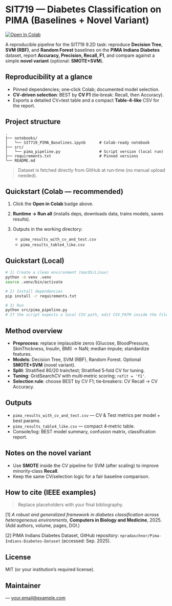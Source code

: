 # SIT719 — Diabetes Classification on PIMA (Baselines + Novel Variant)

[![Open In Colab](https://colab.research.googleusercontent.com/assets/colab-badge.svg)](https://colab.research.google.com/github/<your-username>/<your-repo>/blob/main/notebooks/SIT719_PIMA_Baselines.ipynb)

A reproducible pipeline for the SIT719 9.2D task: reproduce **Decision Tree**, **SVM (RBF)**, and **Random Forest** baselines on the **PIMA Indians Diabetes** dataset, report **Accuracy, Precision, Recall, F1**, and compare against a simple **novel variant** (optional: **SMOTE+SVM**).

## Reproducibility at a glance

* Pinned dependencies; one‑click Colab; documented model selection.
* **CV‑driven selection**: BEST by **CV F1** (tie‑break: Recall, then Accuracy).
* Exports a detailed CV+test table and a compact **Table‑4‑like** CSV for the report.

## Project structure

```
.
├── notebooks/
│   └── SIT719_PIMA_Baselines.ipynb      # Colab‑ready notebook
├── src/
│   └── pima_pipeline.py                 # Script version (local run)
├── requirements.txt                     # Pinned versions
└── README.md
```

> Dataset is fetched directly from GitHub at run‑time (no manual upload needed).

## Quickstart (Colab — recommended)

1. Click the **Open in Colab** badge above.
2. **Runtime → Run all** (installs deps, downloads data, trains models, saves results).
3. Outputs in the working directory:

   * `pima_results_with_cv_and_test.csv`
   * `pima_results_table4_like.csv`

## Quickstart (Local)

```bash
# 1) Create a clean environment (macOS/Linux)
python -m venv .venv
source .venv/bin/activate

# 2) Install dependencies
pip install -r requirements.txt

# 3) Run
python src/pima_pipeline.py
# If the script expects a local CSV path, edit CSV_PATH inside the file.
```

## Method overview

* **Preprocess**: replace implausible zeros (Glucose, BloodPressure, SkinThickness, Insulin, BMI) → NaN; median impute; standardize features.
* **Models**: Decision Tree, SVM (RBF), Random Forest. Optional **SMOTE+SVM** (novel variant).
* **Split**: Stratified 80/20 train/test; Stratified 5‑fold CV for tuning.
* **Tuning**: GridSearchCV with multi‑metric scoring; `refit = 'f1'`.
* **Selection rule**: choose BEST by CV F1; tie‑breakers: CV Recall → CV Accuracy.

## Outputs

* `pima_results_with_cv_and_test.csv` — CV & Test metrics per model + best params.
* `pima_results_table4_like.csv` — compact 4‑metric table.
* Console/log: BEST model summary, confusion matrix, classification report.

## Notes on the novel variant

* Use **SMOTE** inside the CV pipeline for SVM (after scaling) to improve minority‑class **Recall**.
* Keep the same CV/selection logic for a fair baseline comparison.

## How to cite (IEEE examples)

> Replace placeholders with your final bibliography.

\[1] *A robust and generalized framework in diabetes classification across heterogeneous environments*, **Computers in Biology and Medicine**, 2025. (Add authors, volume, pages, DOI.)

\[2] PIMA Indians Diabetes Dataset, GitHub repository: `npradaschnor/Pima-Indians-Diabetes-Dataset` (accessed: Sep. 2025).

## License

MIT (or your institution’s required license).

## Maintainer

<Your Name> — [your.email@example.com](mailto:your.email@example.com)

